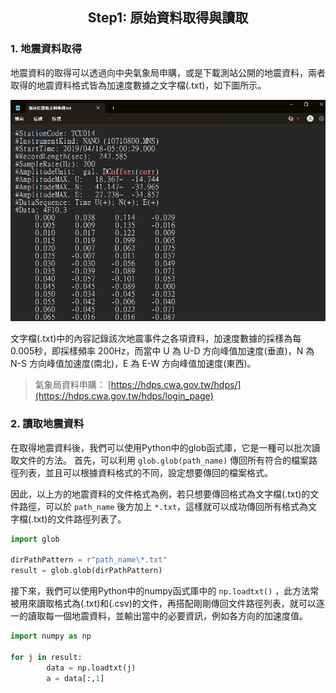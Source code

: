 <h2 align="center">
Step1: 原始資料取得與讀取
</h2>


### 1. 地震資料取得


地震資料的取得可以透過向中央氣象局申購，或是下載測站公開的地震資料，兩者取得的地震資料格式皆為加速度數據之文字檔(.txt)，如下圖所示。


![image](/images/地震資料格式.png) 


文字檔(.txt)中的內容記錄該次地震事件之各項資料，加速度數據的採樣為每 0.005秒，即採樣頻率 200Hz，而當中 U 為 U-D 方向峰值加速度(垂直)，N 為 N-S 方向峰值加速度(南北)，E 為 E-W 方向峰值加速度(東西)。


> 氣象局資料申購： [https://hdps.cwa.gov.tw/hdps/](https://hdps.cwa.gov.tw/hdps/login_page)


### 2. 讀取地震資料

在取得地震資料後，我們可以使用Python中的glob函式庫，它是一種可以批次讀取文件的方法。
首先，可以利用 ``` glob.glob(path_name) ``` 傳回所有符合的檔案路徑列表，並且可以根據資料格式的不同，設定想要傳回的檔案格式。


因此，以上方的地震資料的文件格式為例，若只想要傳回格式為文字檔(.txt)的文件路徑，可以於 ``` path_name ``` 後方加上 ``` *.txt ```，這樣就可以成功傳回所有格式為文字檔(.txt)的文件路徑列表了。

 
```python
import glob

dirPathPattern = r"path_name\*.txt"  
result = glob.glob(dirPathPattern)
```


接下來，我們可以使用Python中的numpy函式庫中的 ``` np.loadtxt() ``` ，此方法常被用來讀取格式為(.txt)和(.csv)的文件，再搭配剛剛傳回文件路徑列表，就可以逐一的讀取每一個地震資料，並輸出當中的必要資訊，例如各方向的加速度值。


```python
import numpy as np

for j in result:
        data = np.loadtxt(j)
        a = data[:,1]  
```
